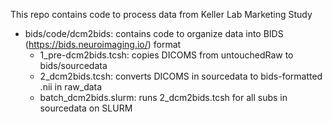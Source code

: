 This repo contains code to process data from Keller Lab Marketing Study

- bids/code/dcm2bids: contains code to organize data into BIDS (https://bids.neuroimaging.io/) format
  - 1_pre-dcm2bids.tcsh: copies DICOMS from untouchedRaw to bids/sourcedata
  - 2_dcm2bids.tcsh: converts DICOMS in sourcedata to bids-formatted .nii in raw_data
  - batch_dcm2bids.slurm: runs 2_dcm2bids.tcsh for all subs in sourcedata on SLURM


